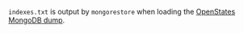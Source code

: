 `indexes.txt` is output by `mongorestore` when loading the [OpenStates MongoDB dump](http://static.openstates.org.s3.amazonaws.com/mongo/latest-mongo-dump.tar.gz).
